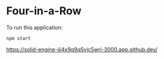 # Four-in-a-Row

To run this application:

```
npm start
```

https://solid-engine-jjj4x9q9q5vjc5wrj-3000.app.github.dev/